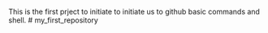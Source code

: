 This is the first prject to initiate to initiate us to github basic commands and shell. # my_first_repository
